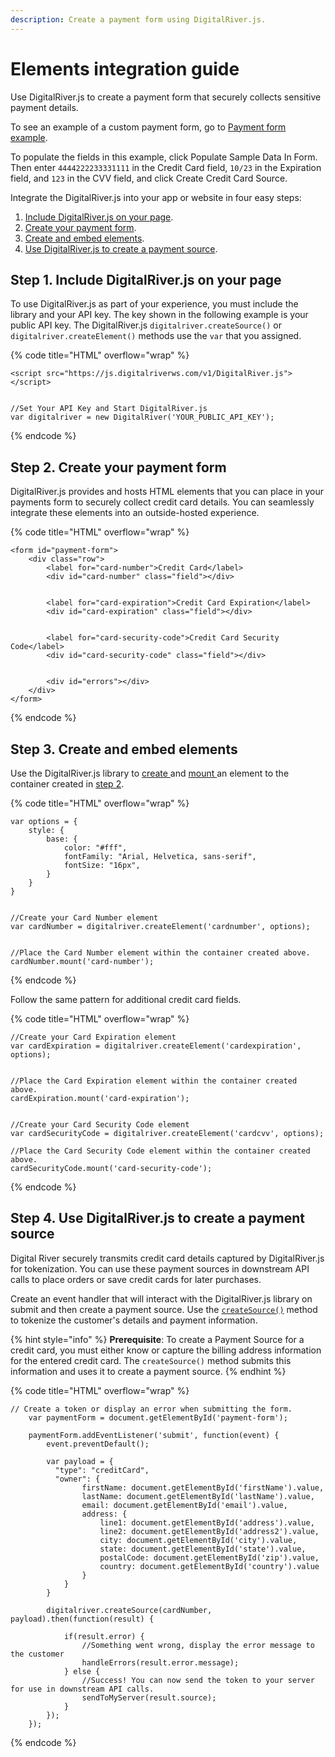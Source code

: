 ```yaml
---
description: Create a payment form using DigitalRiver.js.
---
```


# Elements integration guide



Use DigitalRiver.js to create a payment form that securely collects sensitive payment details.

To see an example of a custom payment form, go to [Payment form example](https://drh.img.digitalriver.com/DRHM/Storefront/Site/drdod15/pb/multimedia/quick-start-form.html).

To populate the fields in this example, click Populate Sample Data In Form. Then enter `4444222233331111` in the Credit Card field, `10/23` in the Expiration field, and `123` in the CVV field, and click Create Credit Card Source.

Integrate the DigitalRiver.js into your app or website in four easy steps:

1. [Include DigitalRiver.js on your page](quick-start.md#step-1.-include-digitalriver.js-on-your-page).
2. [Create your payment form](quick-start.md#step-2.-create-your-payment-form).
3. [Create and embed elements](quick-start.md#step-3.-create-and-embed-elements).
4. [Use DigitalRiver.js to create a payment source](quick-start.md#step-4.-use-digitalriver.js-to-create-a-payment-source).

## Step 1. Include DigitalRiver.js on your page

To use DigitalRiver.js as part of your experience, you must include the library and your API key. The key shown in the following example is your public API key. The DigitalRiver.js `digitalriver.createSource()` or `digitalriver.createElement()` methods use the `var` that you assigned.

{% code title="HTML" overflow="wrap" %}
```markup
<script src="https://js.digitalriverws.com/v1/DigitalRiver.js"></script>
 
 
//Set Your API Key and Start DigitalRiver.js
var digitalriver = new DigitalRiver('YOUR_PUBLIC_API_KEY');
```
{% endcode %}

## Step 2. Create your payment form

DigitalRiver.js provides and hosts HTML elements that you can place in your payments form to securely collect credit card details. You can seamlessly integrate these elements into an outside-hosted experience.

{% code title="HTML" overflow="wrap" %}
```markup
<form id="payment-form">
    <div class="row">
        <label for="card-number">Credit Card</label>
        <div id="card-number" class="field"></div>
 
 
        <label for="card-expiration">Credit Card Expiration</label>
        <div id="card-expiration" class="field"></div>
 
 
        <label for="card-security-code">Credit Card Security Code</label>
        <div id="card-security-code" class="field"></div>
 
 
        <div id="errors"></div>
    </div>
</form>
```
{% endcode %}

## Step 3. Create and embed elements

Use the DigitalRiver.js library to [create ](../../../general-resources/reference/digitalriver-object.md#creating-elements)and [mount ](../../../general-resources/reference/elements/#element.mount)an element to the container created in [step 2](quick-start.md#step-2.-create-your-payment-form).

{% code title="HTML" overflow="wrap" %}
```markup
var options = {
    style: {
        base: {
            color: "#fff",
            fontFamily: "Arial, Helvetica, sans-serif",
            fontSize: "16px",
        }
    }
}
 
 
//Create your Card Number element
var cardNumber = digitalriver.createElement('cardnumber', options);
 
 
//Place the Card Number element within the container created above.
cardNumber.mount('card-number');
```
{% endcode %}

Follow the same pattern for additional credit card fields.

{% code title="HTML" overflow="wrap" %}
```markup
//Create your Card Expiration element
var cardExpiration = digitalriver.createElement('cardexpiration', options);
 
 
//Place the Card Expiration element within the container created above.
cardExpiration.mount('card-expiration');
 
 
//Create your Card Security Code element
var cardSecurityCode = digitalriver.createElement('cardcvv', options);
 
//Place the Card Security Code element within the container created above.
cardSecurityCode.mount('card-security-code');
```
{% endcode %}

## Step 4. Use DigitalRiver.js to create a payment source

Digital River securely transmits credit card details captured by DigitalRiver.js for tokenization. You can use these payment sources in downstream API calls to place orders or save credit cards for later purchases.

Create an event handler that will interact with the DigitalRiver.js library on submit and then create a payment source. Use the [`createSource()`](../../../general-resources/reference/digitalriver-object.md#creating-sources) method to tokenize the customer's details and payment information.

{% hint style="info" %}
**Prerequisite**:  To create a Payment Source for a credit card, you must either know or capture the billing address information for the entered credit card. The `createSource()` method submits this information and uses it to create a payment source.
{% endhint %}

{% code title="HTML" overflow="wrap" %}
```markup
// Create a token or display an error when submitting the form.
    var paymentForm = document.getElementById('payment-form');
 
    paymentForm.addEventListener('submit', function(event) {
        event.preventDefault();
 
        var payload = {
          "type": "creditCard",
          "owner": {
                firstName: document.getElementById('firstName').value,
                lastName: document.getElementById('lastName').value,
                email: document.getElementById('email').value,
                address: {
                    line1: document.getElementById('address').value,
                    line2: document.getElementById('address2').value,
                    city: document.getElementById('city').value,
                    state: document.getElementById('state').value,
                    postalCode: document.getElementById('zip').value,
                    country: document.getElementById('country').value
                }
            }
        }  
     
        digitalriver.createSource(cardNumber, payload).then(function(result) {
 
            if(result.error) {
                //Something went wrong, display the error message to the customer
                handleErrors(result.error.message);
            } else {
                //Success! You can now send the token to your server for use in downstream API calls.
                sendToMyServer(result.source);
            }
        });
    });
```
{% endcode %}

